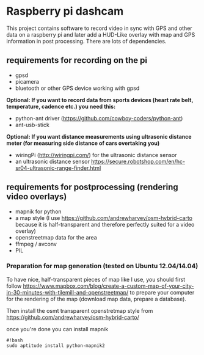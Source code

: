 # Raspberry pi dashcam
This project contains software to record video in sync with GPS and other data on a raspberry pi and later add  a HUD-Like overlay with map and GPS information in post processing. There are lots of dependencies.

## requirements for recording on the pi
* gpsd
* picamera
* bluetooth or other GPS device working with gpsd

**Optional: If you want to record data from sports devices (heart rate belt, temperature, cadence etc.) you need this:**

* python-ant driver (https://github.com/cowboy-coders/python-ant)
* ant-usb-stick

**Optional: If you want distance measurements using ultrasonic distance meter (for measuring side distance of cars overtaking you)**

* wiringPi (http://wiringpi.com/) for the ultrasonic distance sensor
* an ultrasonic distance sensor https://secure.robotshop.com/en/hc-sr04-ultrasonic-range-finder.html

## requirements for postprocessing (rendering video overlays)
* mapnik for python 
* a map style (I use https://github.com/andrewharvey/osm-hybrid-carto because it is half-transparent and therefore perfectly suited for a video overlay)
* openstreetmap data for the area
* ffmpeg / avconv
* PIL


### Preparation for map generation (tested on Ubuntu 12.04/14.04)
To have nice, half-transparent pieces of map like I use, you should first follow https://www.mapbox.com/blog/create-a-custom-map-of-your-city-in-30-minutes-with-tilemill-and-openstreetmap/ to prepare your computer for the rendering of the map  (download map data, prepare a database).

Then install the osmt transparent openstretmap style from https://github.com/andrewharvey/osm-hybrid-carto/

once you're done you can install mapnik

```
#!bash
sudo aptitude install python-mapnik2
```